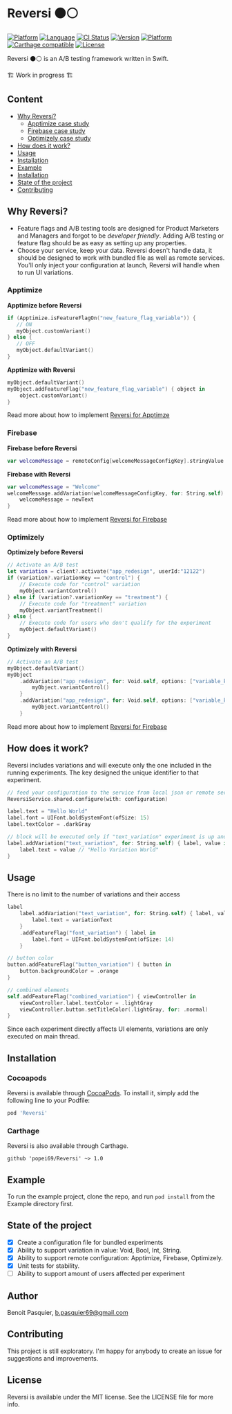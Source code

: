 # Reversi ⚫️⚪️

[![Platform](http://img.shields.io/badge/platform-ios-blue.svg?style=flat
)](https://developer.apple.com/iphone/index.action)
[![Language](http://img.shields.io/badge/language-swift-brightgreen.svg?style=flat
)](https://developer.apple.com/swift)
[![CI Status](https://img.shields.io/travis/popei69/reversi.svg?style=flat)](https://travis-ci.org/popei69/reversi)
[![Version](https://img.shields.io/cocoapods/v/Reversi.svg?style=flat)](https://cocoapods.org/pods/Reversi)
[![Platform](https://img.shields.io/cocoapods/p/Reversi.svg?style=flat)](https://cocoapods.org/pods/Reversi)
[![Carthage compatible](https://img.shields.io/badge/Carthage-compatible-4BC51D.svg?style=flat)](https://github.com/Carthage/Carthage)
[![License](https://img.shields.io/cocoapods/l/Reversi.svg?style=flat)](https://cocoapods.org/pods/Reversi)

Reversi ⚫️⚪️ is an A/B testing framework written in Swift.

🏗 Work in progress 🏗

## Content

 - [Why Reversi?](#why-reversi)
    - [Apptimize case study](#apptimize)
    - [Firebase case study](#firebase)
    - [Optimizely case study](#optimizely)
 - [How does it work?](#how-does-it-work)
 - [Usage](#usage)
 - [Installation](#installation)
 - [Example](#example)
 - [Installation](#installation)
 - [State of the project](#state-of-the-project)
 - [Contributing](#contribute)


## Why Reversi?

* Feature flags and A/B testing tools are designed for Product Marketers and Managers and forgot to be _developer friendly_. Adding A/B testing or feature flag should be as easy as setting up any properties.
* Choose your service, keep your data. Reversi doesn't handle data, it should be designed to work with bundled file as well as remote services. You'll only inject your configuration at launch, Reversi will handle when to run UI variations.

### Apptimize
__Apptimize before Reversi__
```swift
if (Apptimize.isFeatureFlagOn("new_feature_flag_variable")) {
   // ON
   myObject.customVariant()
} else {
   // OFF
   myObject.defaultVariant()
}
```

__Apptimize with Reversi__

```swift
myObject.defaultVariant()
myObject.addFeatureFlag("new_feature_flag_variable") { object in
    object.customVariant()
}
```

Read more about how to implement [Reversi for Apptimze](/Docs/Apptimize.md)

### Firebase
__Firebase before Reversi__
```swift
var welcomeMessage = remoteConfig[welcomeMessageConfigKey].stringValue
```

__Firebase with Reversi__

```swift
var welcomeMessage = "Welcome"
welcomeMessage.addVariation(welcomeMessageConfigKey, for: String.self) { welcomeMessage, newText in
    welcomeMessage = newText
}
```

Read more about how to implement [Reversi for Firebase](/Docs/Firebase.md)

### Optimizely
__Optimizely before Reversi__
```swift
// Activate an A/B test
let variation = client?.activate("app_redesign", userId:"12122")
if (variation?.variationKey == "control") {
    // Execute code for "control" variation
    myObject.variantControl()
} else if (variation?.variationKey == "treatment") {
    // Execute code for "treatment" variation
    myObject.variantTreatment()
} else {
    // Execute code for users who don't qualify for the experiment
    myObject.defaultVariant()
}
```

__Optimizely with Reversi__

```swift
// Activate an A/B test
myObject.defaultVariant()
myObject
    .addVariation("app_redesign", for: Void.self, options: ["variable_key": "control"]) { myObject, _ in
        myObject.variantControl()
    }
    .addVariation("app_redesign", for: Void.self, options: ["variable_key": "treatment"]) { myObject, _ in
        myObject.variantControl()
    }
```

Read more about how to implement [Reversi for Firebase](/Docs/Optimizely.md)

## How does it work?

Reversi includes variations and will execute only the one included in the running experiments.
The key designed the unique identifier to that experiment.

```swift
// feed your configuration to the service from local json or remote service
ReversiService.shared.configure(with: configuration)

label.text = "Hello World"
label.font = UIFont.boldSystemFont(ofSize: 15)
label.textColor = .darkGray

// block will be executed only if "text_variation" experiment is up and running
label.addVariation("text_variation", for: String.self) { label, value in
    label.text = value // "Hello Variation World"
}
```

## Usage

There is no limit to the number of variations and their access

```swift
label
    label.addVariation("text_variation", for: String.self) { label, value in
        label.text = variationText
    }
    .addFeatureFlag("font_variation") { label in
        label.font = UIFont.boldSystemFont(ofSize: 14)
    }

// button color
button.addFeatureFlag("button_variation") { button in
    button.backgroundColor = .orange
}

// combined elements
self.addFeatureFlag("combined_variation") { viewController in
    viewController.label.textColor = .lightGray
    viewController.button.setTitleColor(.lightGray, for: .normal)
}
```

Since each experiment directly affects UI elements, variations are only executed on main thread.

## Installation

### Cocoapods

Reversi is available through [CocoaPods](https://cocoapods.org). To install
it, simply add the following line to your Podfile:

```ruby
pod 'Reversi'
```

### Carthage

Reversi is also available through Carthage.

```
github 'popei69/Reversi' ~> 1.0
```

## Example

To run the example project, clone the repo, and run `pod install` from the Example directory first.

## State of the project

- [x] Create a configuration file for bundled experiments
- [x] Ability to support variation in value: Void, Bool, Int, String.
- [x] Ability to support remote configuration: Apptimize, Firebase, Optimizely.
- [x] Unit tests for stability.
- [ ] Ability to support amount of users affected per experiment

## Author

Benoit Pasquier, b.pasquier69@gmail.com

## Contributing

This project is still exploratory. I'm happy for anybody to create an issue for suggestions and improvements.

## License

Reversi is available under the MIT license. See the LICENSE file for more info.
